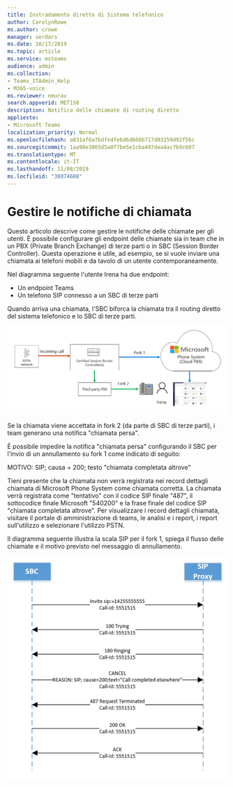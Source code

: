 ```yaml
---
title: Instradamento diretto di Sistema telefonico
author: CarolynRowe
ms.author: crowe
manager: serdars
ms.date: 10/17/2019
ms.topic: article
ms.service: msteams
audience: admin
ms.collection:
- Teams_ITAdmin_Help
- M365-voice
ms.reviewer: nmurav
search.appverid: MET150
description: Notifica delle chiamate di routing diretto
appliesto:
- Microsoft Teams
localization_priority: Normal
ms.openlocfilehash: a031af6a7bdfedfebd6d666b717d03259d92f56c
ms.sourcegitcommit: 1aa98e3865d5a0f7be5e1cba497dea4ac7b9c607
ms.translationtype: MT
ms.contentlocale: it-IT
ms.lasthandoff: 11/08/2019
ms.locfileid: "38074608"
---
```

# <a name="manage-call-notifications"></a>Gestire le notifiche di chiamata

Questo articolo descrive come gestire le notifiche delle chiamate per gli utenti. È possibile configurare gli endpoint delle chiamate sia in team che in un PBX (Private Branch Exchange) di terze parti o in SBC (Session Border Controller).  Questa operazione è utile, ad esempio, se si vuole inviare una chiamata ai telefoni mobili e da tavolo di un utente contemporaneamente.   

Nel diagramma seguente l'utente Irena ha due endpoint:

- Un endpoint Teams
- Un telefono SIP connesso a un SBC di terze parti

Quando arriva una chiamata, l'SBC biforca la chiamata tra il routing diretto del sistema telefonico e lo SBC di terze parti.


![Diagramma che Mostra gli endpoint di Team biforcati](media/direct-routing-call-notification-1.png)

Se la chiamata viene accettata in fork 2 (da parte di SBC di terze parti), i team generano una notifica "chiamata persa".  

È possibile impedire la notifica "chiamata persa" configurando il SBC per l'invio di un annullamento su fork 1 come indicato di seguito:

MOTIVO: SIP; causa = 200; testo "chiamata completata altrove" 

Tieni presente che la chiamata non verrà registrata nei record dettagli chiamata di Microsoft Phone System come chiamata corretta. La chiamata verrà registrata come "tentativo" con il codice SIP finale "487", il sottocodice finale Microsoft "540200" e la frase finale del codice SIP "chiamata completata altrove".   Per visualizzare i record dettagli chiamata, visitare il portale di amministrazione di teams, le analisi e i report, i report sull'utilizzo e selezionare l'utilizzo PSTN.


Il diagramma seguente illustra la scala SIP per il fork 1, spiega il flusso delle chiamate e il motivo previsto nel messaggio di annullamento. 

![Diagramma che Mostra gli endpoint di Team biforcati](media/direct-routing-call-notification-2.png)
